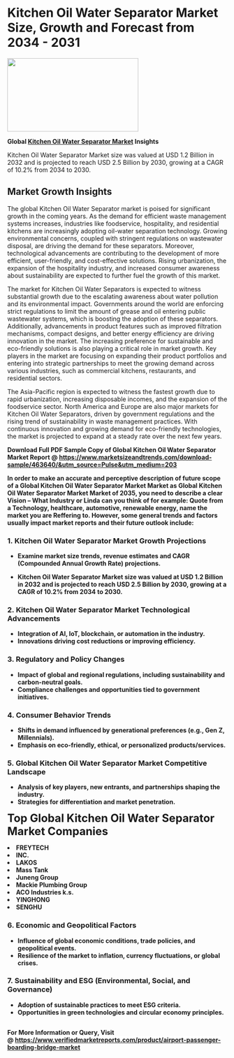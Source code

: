 <H1>Kitchen Oil Water Separator Market Size, Growth and Forecast from 2034 - 2031</H1><img class="aligncenter size-medium wp-image-584254" src="https://thirdeyenews.in/wp-content/uploads/2034/09/Global-Market-Research-300x168.jpeg" alt="" width="300" height="168" /><p><strong>Global&nbsp;<a href="https://www.marketsizeandtrends.com/download-sample/463640/&amp;utm_source=Pulse&amp;utm_medium=203">Kitchen Oil Water Separator Market</a> Insights</strong></p><p>Kitchen Oil Water Separator Market size was valued at USD 1.2 Billion in 2032 and is projected to reach USD 2.5 Billion by 2030, growing at a CAGR of 10.2% from 2034 to 2030.</p><p><h2>Market Growth Insights</h2> <p>The global Kitchen Oil Water Separator market is poised for significant growth in the coming years. As the demand for efficient waste management systems increases, industries like foodservice, hospitality, and residential kitchens are increasingly adopting oil-water separation technology. Growing environmental concerns, coupled with stringent regulations on wastewater disposal, are driving the demand for these separators. Moreover, technological advancements are contributing to the development of more efficient, user-friendly, and cost-effective solutions. Rising urbanization, the expansion of the hospitality industry, and increased consumer awareness about sustainability are expected to further fuel the growth of this market.</p> <p><strong></strong></p> <p>The market for Kitchen Oil Water Separators is expected to witness substantial growth due to the escalating awareness about water pollution and its environmental impact. Governments around the world are enforcing strict regulations to limit the amount of grease and oil entering public wastewater systems, which is boosting the adoption of these separators. Additionally, advancements in product features such as improved filtration mechanisms, compact designs, and better energy efficiency are driving innovation in the market. The increasing preference for sustainable and eco-friendly solutions is also playing a critical role in market growth. Key players in the market are focusing on expanding their product portfolios and entering into strategic partnerships to meet the growing demand across various industries, such as commercial kitchens, restaurants, and residential sectors. <p>The Asia-Pacific region is expected to witness the fastest growth due to rapid urbanization, increasing disposable incomes, and the expansion of the foodservice sector. North America and Europe are also major markets for Kitchen Oil Water Separators, driven by government regulations and the rising trend of sustainability in waste management practices. With continuous innovation and growing demand for eco-friendly technologies, the market is projected to expand at a steady rate over the next few years.</p> <p><strong></p><p><span class=""><strong>Download Full PDF Sample Copy of Global Kitchen Oil Water Separator Market Report</strong> @ <a href="https://www.marketsizeandtrends.com/download-sample/463640/&amp;utm_source=Pulse&amp;utm_medium=203" target="_blank">https://www.marketsizeandtrends.com/download-sample/463640/&amp;utm_source=Pulse&amp;utm_medium=203</a></span></p><p>In order to make an accurate and perceptive description of future scope of a Global&nbsp;Kitchen Oil Water Separator Market Market as Global&nbsp;Kitchen Oil Water Separator Market Market of 2035, you need to describe a clear Vision &ndash; What Industry or Linda can you think of for example: Quote from a Technology, healthcare, automotive, renewable energy, name the market you are Reffering to. However, some general trends and factors usually impact market reports and their future outlook include:</p><h3>1.&nbsp;<strong>Kitchen Oil Water Separator Market Growth Projections</strong></h3><ul><li>Examine market size trends, revenue estimates and CAGR (Compounded Annual Growth Rate) projections.</li><li><p>Kitchen Oil Water Separator Market size was valued at USD 1.2 Billion in 2032 and is projected to reach USD 2.5 Billion by 2030, growing at a CAGR of 10.2% from 2034 to 2030.</p></li></ul><h3>2.&nbsp;<strong>Kitchen Oil Water Separator Market Technological Advancements</strong></h3><ul><li>Integration of AI, IoT, blockchain, or automation in the industry.</li><li>Innovations driving cost reductions or improving efficiency.</li></ul><h3>3.&nbsp;<strong>Regulatory and Policy Changes</strong></h3><ul><li>Impact of global and regional regulations, including sustainability and carbon-neutral goals.</li><li>Compliance challenges and opportunities tied to government initiatives.</li></ul><h3>4.&nbsp;<strong>Consumer Behavior Trends</strong></h3><ul><li>Shifts in demand influenced by generational preferences (e.g., Gen Z, Millennials).</li><li>Emphasis on eco-friendly, ethical, or personalized products/services.</li></ul><h3>5.&nbsp;<strong>Global Kitchen Oil Water Separator Market Competitive Landscape</strong></h3><ul><li>Analysis of key players, new entrants, and partnerships shaping the industry.</li><li>Strategies for differentiation and market penetration.</li></ul><p data-pm-slice="1 1 []"><span style="color: inherit; font-family: inherit; font-size: 25px;">Top Global Kitchen Oil Water Separator Market Companies</span></p><div class="" data-test-id=""><p><li>FREYTECH</li><li> INC.</li><li> LAKOS</li><li> Mass Tank</li><li> Juneng Group</li><li> Mackie Plumbing Group</li><li> ACO Industries k.s.</li><li> YINGHONG</li><li> SENGHU</li></p></div><h3>6.&nbsp;<strong>Economic and Geopolitical Factors</strong></h3><ul><li>Influence of global economic conditions, trade policies, and geopolitical events.</li><li>Resilience of the market to inflation, currency fluctuations, or global crises.</li></ul><h3>7.&nbsp;<strong>Sustainability and ESG (Environmental, Social, and Governance)</strong></h3><ul><li>Adoption of sustainable practices to meet ESG criteria.</li><li>Opportunities in green technologies and circular economy principles.</li></ul><h2><strong style="font-size: 14px;">For More Information or Query, Visit @&nbsp;</strong><a style="background-color: #ffffff; font-size: 14px;" href="https://www.marketsizeandtrends.com/report/kitchen-oil-water-separator-market/" target="_blank">https://www.verifiedmarketreports.com/product/airport-passenger-boarding-bridge-market</a></h2>
